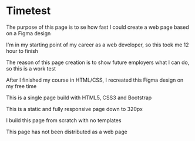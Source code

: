 # Timetest

The purpose of this page is to se how fast I could create a web page based on a Figma design

I'm in my starting point of my career as a web developer, so this took me 12 hour to finish

The reason of this page creation is to show future employers what I can do, so this is a work test

After I finished my course in HTML/CSS, I recreated this Figma design on my free time

This is a single page build with HTML5, CSS3 and Bootstrap

This is a static and fully responsive page down to 320px

I build this page from scratch with no templates

This page has not been distributed as a web page


